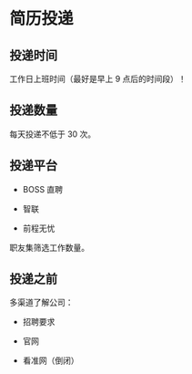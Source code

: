 # 简历投递

## 投递时间

工作日上班时间（最好是早上 9 点后的时间段）！

## 投递数量

每天投递不低于 30 次。

## 投递平台

- BOSS 直聘

- 智联

- 前程无忧

职友集筛选工作数量。

## 投递之前

多渠道了解公司：

- 招聘要求

- 官网

- 看准网（倒闭）